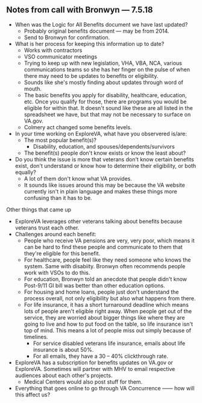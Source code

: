 ## Notes from call with Bronwyn — 7.5.18

* When was the Logic for All Benefits document we have last updated?
  * Probably original benefits document — may be from 2014.
  * Send to Bronwyn for confirmation.
* What is her process for keeping this information up to date?
  * Works with contractors
  * VSO communicator meetings
  * Trying to keep up with new legislation, VHA, VBA, NCA, various communications teams so she has her finger on the pulse of when there may need to be updates to benefits or eligibility.
  * Sounds like she's mostly finding about updates through word of mouth.
  * The basic benefits you apply for disability, healthcare, education, etc. Once you qualify for those, there are programs you would be eligible for within that. It doesn't sound like these are all listed in the spreadsheet we have, but that may not be necessary to surface on VA.gov.
  * Colmery act changed some benefits levels.
* In your time working on ExploreVA, what have you observered is/are:
  * The most popular benefit(s)?
    * Disability, education, and spouses/dependents/survivors
  * The benefit(s) people don't know exists or know the least about?
* Do you think the issue is more that veterans don't know certain benefits exist, don't understand or know how to determine their eligibility, or both equally?
  * A lot of them don't know what VA provides.
  * It sounds like issues around this may be because the VA website currently isn't in plain language and makes these things more confusing than it has to be.

Other things that came up
* ExploreVA leverages other veterans talking about benefits because veterans trust each other.
* Challenges around each benefit:
  * People who receive VA pensions are very, very poor, which means it can be hard to find these people and communicate to them that they're eligible for this benefit. 
  * For healthcare, people feel like they need someone who knows the system. Same with disabiity. Bronwyn often recommends people work with VSOs to do this.
  * For education, Bronwyn told an anecdote that people didn't know Post-9/11 GI bill was better than other education options.
  * For housing and home loans, people just don't understand the process overall, not only eligibility but also what happens from there.
  * For life insurance, it has a short turnaround deadline which means lots of people aren't eligible right away. When people get out of the service, they are worried about bigger things like where they are going to live and how to put food on the table, so life insurance isn't top of mind. This means a lot of people miss out simply because of timelines.
    * For service disabled veterans life insurance, emails about life insurance is about 50%.
    * For all emails, they have a 30 – 40% clickthrough rate.
* ExploreVA has a subscription for benefits updates on VA.gov or ExploreVA. Sometimes will partner with MHV to email respective audiences about each other's projects.
  * Medical Centers would also post stuff for them.
* Everything that goes online to go through VA Concurrence —— how will this affect us?
